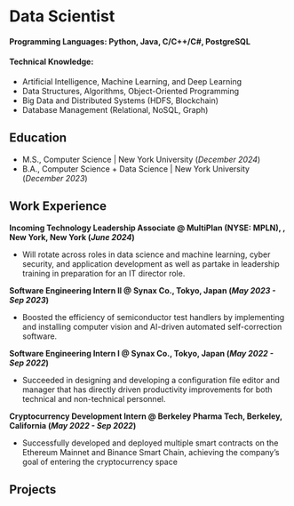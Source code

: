 # Data Scientist 

#### Programming Languages: Python, Java, C/C++/C#, PostgreSQL
#### Technical Knowledge:
- Artificial Intelligence, Machine Learning, and Deep Learning
- Data Structures, Algorithms, Object-Oriented Programming
- Big Data and Distributed Systems (HDFS, Blockchain)
- Database Management (Relational, NoSQL, Graph)

## Education						       		
- M.S., Computer Science	| New York University (_December 2024_)	 			        		
- B.A., Computer Science + Data Science | New York University (_December 2023_)

## Work Experience
**Incoming Technology Leadership Associate @ MultiPlan (NYSE: MPLN), , New York, New York
 (_June 2024_)**
- Will rotate across roles in data science and machine learning, cyber security, and application development as well as partake in leadership training in preparation for an IT director role.

**Software Engineering Intern II @ Synax Co., Tokyo, Japan (_May 2023 - Sep 2023_)**
- Boosted the efficiency of semiconductor test handlers by implementing and installing computer vision and AI-driven automated self-correction software.

**Software Engineering Intern I @ Synax Co., Tokyo, Japan (_May 2022 - Sep 2022_)**
- Succeeded in designing and developing a configuration file editor and manager that has directly driven productivity improvements for both technical and non-technical personnel.

**Cryptocurrency Development Intern @ Berkeley Pharma Tech, Berkeley, California (_May 2022 - Sep 2022_)**
- Successfully developed and deployed multiple smart contracts on the Ethereum Mainnet and Binance Smart Chain, achieving the company’s goal of entering the cryptocurrency space
  
## Projects
